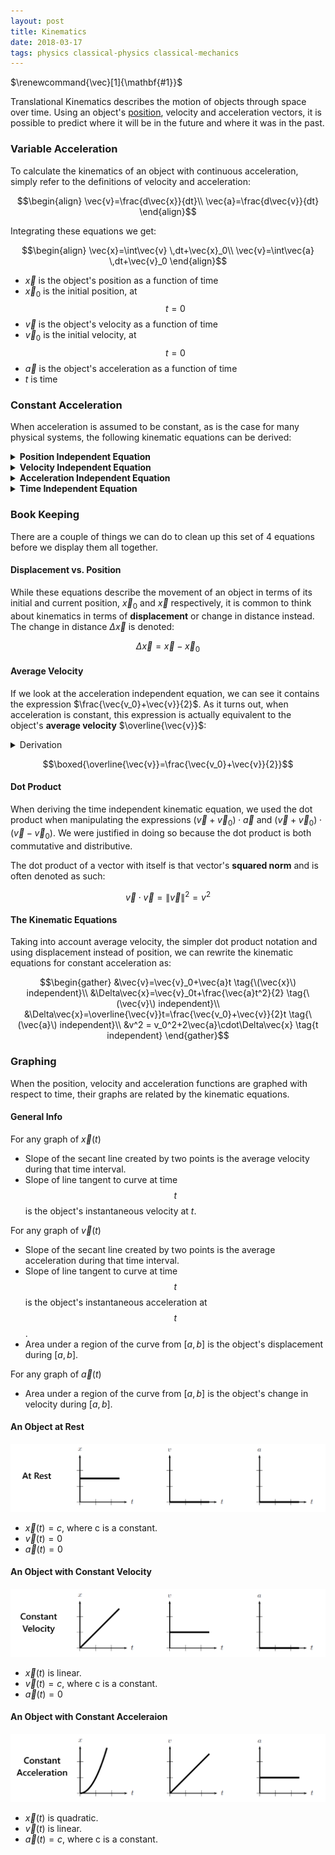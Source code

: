 ```yaml
---
layout: post
title: Kinematics
date: 2018-03-17
tags: physics classical-physics classical-mechanics
---
```

<!-- Make vectors bold rather than arrow headed --> $\renewcommand{\vec}[1]{\mathbf{#1}}$
Translational Kinematics describes the motion of objects through space over time. Using an object's [position](/position), velocity and acceleration vectors, it is possible to predict where it will be in the future and where it was in the past.

### Variable Acceleration
To calculate the kinematics of an object with continuous acceleration, simply refer to the definitions of velocity and acceleration:

$$\begin{align}
\vec{v}=\frac{d\vec{x}}{dt}\\
\vec{a}=\frac{d\vec{v}}{dt}
\end{align}$$

Integrating these equations we get:

$$\begin{align}
\vec{x}=\int\vec{v} \,dt+\vec{x}_0\\
\vec{v}=\int\vec{a} \,dt+\vec{v}_0
\end{align}$$

- $\vec{x}$ is the object's position as a function of time
- $\vec{x}_0$ is the initial position, at $$t=0$$
- $\vec{v}$ is the object's velocity as a function of time
- $\vec{v}_0$ is the initial velocity, at $$t=0$$
- $\vec{a}$ is the object's acceleration as a function of time
- $t$ is time

<!--more-->

### Constant Acceleration
When acceleration is assumed to be constant, as is the case for many physical systems, the following kinematic equations can be derived:

<!-- #### Position Independent Equation
$$\begin{align}
\vec{v}&=\int\vec{a} \,dt+\vec{v}_0 \tag{integral def. of \(\vec{v}\)}\\
&=\vec{a}\int dt+\vec{v}_0 \tag{\(\vec{a}\) is constant}\\
&=\vec{a}t+\vec{v}_0
\end{align}$$ -->

<details>
<summary><strong>Position Independent Equation</strong></summary>
<p>$$\begin{align}
\vec{v}&=\int\vec{a} \,dt+\vec{v}_0 \tag{integral def. of \(\vec{v}\)}\\
&=\vec{a}\int dt+\vec{v}_0 \tag{\(\vec{a}\) is constant}\\
&=\vec{a}t+\vec{v}_0
\end{align}$$</p>
<p>$$\boxed{\vec{v}=\vec{v}_0+\vec{a}t}$$</p>
</details>

<!-- #### Velocity Independent Equation
$$\begin{align}
\vec{v}&=\vec{a}t+\vec{v}_0 \tag{\(\vec{x}\) independent Eq.}\\
\vec{x}&=\int\vec{v} \,dt+\vec{x}_0 \tag{integral def. of \(\vec{x}\)}\\
&=\int(\vec{a}t+\vec{v}_0) \,dt+\vec{x}_0 \\
&=\int\vec{a}t\,dt + \int\vec{v}_0 \,dt+\vec{x}_0 \\
&=\vec{a}\int t \,dt + \vec{v}_0t+\vec{x}_0 \tag{\(\vec{a}\) is constant}\\
&=\frac{\vec{a}t^2}{2}+\vec{v}_0t+\vec{x}_0
\end{align}$$

$$\boxed{\vec{x}=\frac{\vec{a}t^2}{2}+\vec{v}_0t+\vec{x}_0}$$ -->

<details>
<summary><strong>Velocity Independent Equation</strong></summary>
<p>$$\begin{align}
\vec{v}&=\vec{a}t+\vec{v}_0 \tag{\(\vec{x}\) independent Eq.}\\
\vec{x}&=\int\vec{v} \,dt+\vec{x}_0 \tag{integral def. of \(\vec{x}\)}\\
&=\int(\vec{a}t+\vec{v}_0) \,dt+\vec{x}_0 \\
&=\int\vec{a}t\,dt + \int\vec{v}_0 \,dt+\vec{x}_0 \\
&=\vec{a}\int t \,dt + \vec{v}_0t+\vec{x}_0 \tag{\(\vec{a}\) is constant}\\
&=\frac{\vec{a}t^2}{2}+\vec{v}_0t+\vec{x}_0
\end{align}$$</p>
<p>$$\boxed{\vec{x}=\vec{x}_0+\vec{v}_0t+\frac{\vec{a}t^2}{2}}$$</p>
</details>

<!-- #### Acceleration Independent Equation
$$\begin{align}
\vec{v}&=\vec{a}t+\vec{v}_0 \tag{\(\vec{x}\) independent Eq.}\\
\vec{a}&=\frac{\vec{v}-\vec{v_0}}{t}\\
\vec{x}&=\frac{\vec{a}t^2}{2}+\vec{v}_0t+\vec{x}_0 \tag{\(\vec{v}\) independent Eq.}\\
&=\frac{\frac{\vec{v}-\vec{v_0}}{t}t^2}{2}+\vec{v}_0t+\vec{x}_0\\
&=\frac{\vec{v_0}+\vec{v}}{2}t+\vec{x}_0\\
\end{align}$$

$$\boxed{\vec{x}=\frac{\vec{v_0}+\vec{v}}{2}t+\vec{x}_0}$$ -->

<details>
<summary><strong>Acceleration Independent Equation</strong></summary>
<p>$$\begin{align}
\vec{v}&=\vec{a}t+\vec{v}_0 \tag{\(\vec{x}\) independent Eq.}\\
\vec{a}&=\frac{\vec{v}-\vec{v_0}}{t}\\
\vec{x}&=\frac{\vec{a}t^2}{2}+\vec{v}_0t+\vec{x}_0 \tag{\(\vec{v}\) independent Eq.}\\
&=\frac{\frac{\vec{v}-\vec{v_0}}{t}t^2}{2}+\vec{v}_0t+\vec{x}_0\\
&=\frac{\vec{v_0}+\vec{v}}{2}t+\vec{x}_0\\
\end{align}$$</p>
<p>$$\boxed{\vec{x}=\vec{x}_0+\frac{\vec{v_0}+\vec{v}}{2}t}$$</p>
</details>

<!-- #### Time Independent Equation
$$\begin{align}
&\vec{v}=\vec{a}t+\vec{v}_0 \tag{\(\vec{x}\) independent Eq.}\\
&{\vec{a}}t=\vec{v}-\vec{v}_0\\
&\vec{x}=\frac{\vec{v_0}+\vec{v}}{2}t+\vec{x}_0 \tag{\(\vec{a}\) independent Eq.}\\
&2(\vec{x}-\vec{x}_0)=(\vec{v}+\vec{v}_0)t\\
\end{align}$$

$$\begin{align}
2\vec{a}\cdot(\vec{x}-\vec{x}_0)&=(\vec{v}+\vec{v}_0)\cdot\vec{a}t\\
&=(\vec{v}+\vec{v}_0)\cdot(\vec{v}-\vec{v}_0) \tag{foil dot product}\\
&=\vec{v} \cdot \vec{v} - \vec{v}_0 \cdot \vec{v}_0\\
&=\left \| \vec{v} \right \|^2-\left \| \vec{v}_0 \right \|^2\\
\end{align}$$

$$\boxed{\left \| \vec{v} \right \|^2 = 2\vec{a}\cdot(\vec{x}-\vec{x}_0)+\left \| \vec{v}_0 \right \|^2}$$ -->

<details>
<summary><strong>Time Independent Equation</strong></summary>
<p>$$\begin{align}
&\vec{v}=\vec{a}t+\vec{v}_0 \tag{\(\vec{x}\) independent Eq.}\\
&{\vec{a}}t=\vec{v}-\vec{v}_0\\
&\vec{x}=\frac{\vec{v_0}+\vec{v}}{2}t+\vec{x}_0 \tag{\(\vec{a}\) independent Eq.}\\
&2(\vec{x}-\vec{x}_0)=(\vec{v}+\vec{v}_0)t\\
\end{align}$$

$$\begin{align}
2\vec{a}\cdot(\vec{x}-\vec{x}_0)&=(\vec{v}+\vec{v}_0)\cdot\vec{a}t\\
&=(\vec{v}+\vec{v}_0)\cdot(\vec{v}-\vec{v}_0) \tag{foil dot product}\\
&=\vec{v} \cdot \vec{v} - \vec{v}_0 \cdot \vec{v}_0\\
&=\left \| \vec{v} \right \|^2-\left \| \vec{v}_0 \right \|^2\\
\end{align}$$</p>

<p>$$\boxed{\left \| \vec{v} \right \|^2 = 2\vec{a}\cdot(\vec{x}-\vec{x}_0)+\left \| \vec{v}_0 \right \|^2}$$</p>
</details>

### Book Keeping
There are a couple of things we can do to clean up this set of 4 equations before we display them all together.

#### Displacement vs. Position
While these equations describe the movement of an object in terms of its initial and current position, $\vec{x}_0$ and $\vec{x}$ respectively, it is common to think about kinematics in terms of **displacement** or change in distance instead. The change in distance $\Delta\vec{x}$ is denoted:

$$\Delta\vec{x}=\vec{x}-\vec{x}_0$$

#### Average Velocity
If we look at the acceleration independent equation, we can see it contains the expression $\frac{\vec{v_0}+\vec{v}}{2}$. As it turns out, when acceleration is constant, this expression is actually equivalent to the object's **average velocity** $\overline{\vec{v}}$:

<details>
<summary>Derivation</summary>
<p>$$\begin{align}
&\overline{\vec{v}}=\frac{\vec{x}-\vec{x}_0}{t} \tag{def. of \(\overline{\vec{v}}\)}\\
&\overline{\vec{v}}t=\vec{x}-\vec{x}_0\\
&\vec{x}-\vec{x}_0=\frac{\vec{a}t^2}{2}+\vec{v}_0t \tag{\(\vec{v}\) independent Eq.}\\
&\overline{\vec{v}}t=\frac{\vec{a}t^2}{2}+\vec{v}_0t\\
&\overline{\vec{v}}=\frac{\vec{a}t}{2}+\vec{v}_0\\
&\vec{v}=\vec{a}t+\vec{v}_0 \tag{\(\vec{x}\) independent Eq.}\\
&\vec{a}t=\vec{v}-\vec{v}_0\\
&\overline{\vec{v}}=\frac{\vec{v}-\vec{v}_0}{2}+\vec{v}_0=\frac{\vec{v_0}+\vec{v}}{2}
\end{align}$$</p>
</details>

$$\boxed{\overline{\vec{v}}=\frac{\vec{v_0}+\vec{v}}{2}}$$

#### Dot Product
When deriving the time independent kinematic equation, we used the dot product when manipulating the expressions $(\vec{v}+\vec{v}_0)\cdot \vec{a}$ and $(\vec{v}+\vec{v}_0)\cdot(\vec{v}-\vec{v}_0)$. We were justified in doing so because the dot product is both commutative and distributive.

The dot product of a vector with itself is that vector's **squared norm** and is often denoted as such:

$$\vec{v}\cdot\vec{v}=\left \| \vec{v} \right \|^2=v^2$$

#### The Kinematic Equations
Taking into account average velocity, the simpler dot product notation and using displacement instead of position, we can rewrite the kinematic equations for constant acceleration as:

$$\begin{gather}
&\vec{v}=\vec{v}_0+\vec{a}t \tag{\(\vec{x}\) independent}\\
&\Delta\vec{x}=\vec{v}_0t+\frac{\vec{a}t^2}{2} \tag{\(\vec{v}\) independent}\\
&\Delta\vec{x}=\overline{\vec{v}}t=\frac{\vec{v_0}+\vec{v}}{2}t \tag{\(\vec{a}\) independent}\\
&v^2 = v_0^2+2\vec{a}\cdot\Delta\vec{x} \tag{t independent}
\end{gather}$$

### Graphing
When the position, velocity and acceleration functions are graphed with respect to time, their graphs are related by the kinematic equations.

#### General Info
For any graph of $\vec{x}(t)$
-  Slope of the secant line created by two points is the average velocity during that time interval.
- Slope of line tangent to curve at time $$t$$ is the object's instantaneous velocity at $t$.

For any graph of $\vec{v}(t)$
-  Slope of the secant line created by two points is the average acceleration during that time interval.
- Slope of line tangent to curve at time $$t$$ is the object's instantaneous acceleration at $$t$$.
- Area under a region of the curve from $[a,b]$ is the object's displacement during $[a,b]$.

For any graph of $\vec{a}(t)$
- Area under a region of the curve from $[a,b]$ is the object's change in velocity during $[a,b]$.

#### An Object at Rest
![graphs](/assets/physics/kinematics/kinematics_at_rest.png?style=centerme)
- $\vec{x}(t) = c$, where c is a constant.
- $\vec{v}(t)=0$
- $\vec{a}(t)=0$

#### An Object with Constant Velocity
![graphs](/assets/physics/kinematics/kinematics_const_vel.png?style=centerme)
- $\vec{x}(t)$ is linear.
- $\vec{v}(t) = c$, where c is a constant.
- $\vec{a}(t)=0$

#### An Object with Constant Acceleraion
![graphs](/assets/physics/kinematics/kinematics_const_accel.png?style=centerme)
- $\vec{x}(t)$ is quadratic.
- $\vec{v}(t)$ is linear.
- $\vec{a}(t) = c$, where c is a constant.
